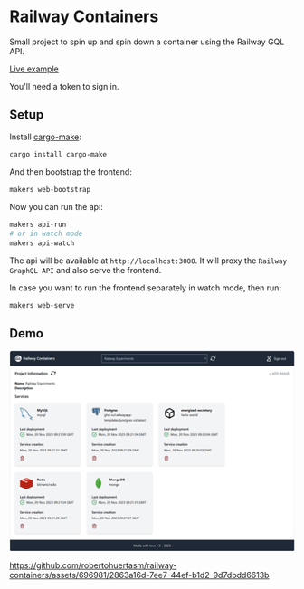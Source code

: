 # Railway Containers

Small project to spin up and spin down a container using the Railway GQL API.

[Live example](https://railway-containers.up.railway.app/)

You'll need a token to sign in.

## Setup

Install [cargo-make](https://github.com/sagiegurari/cargo-make):
  
```bash
cargo install cargo-make
```

And then bootstrap the frontend:
  
```bash
makers web-bootstrap
```

Now you can run the api:

```bash
makers api-run
# or in watch mode
makers api-watch
```

The api will be available at `http://localhost:3000`. It will proxy the `Railway GraphQL API` and also serve the frontend.

In case you want to run the frontend separately in watch mode, then run:

```bash
makers web-serve
```

## Demo

![Demo](frontend/demo.png)

https://github.com/robertohuertasm/railway-containers/assets/696981/2863a16d-7ee7-44ef-b1d2-9d7dbdd6613b
